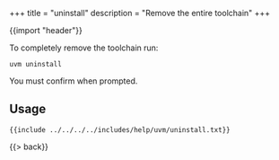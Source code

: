+++
title = "uninstall"
description = "Remove the entire toolchain"
+++

{{import "header"}}

To completely remove the toolchain run:

```text
uvm uninstall
```

You must confirm when prompted.

## Usage

```text
{{include ../../../../includes/help/uvm/uninstall.txt}}
```

{{> back}}
